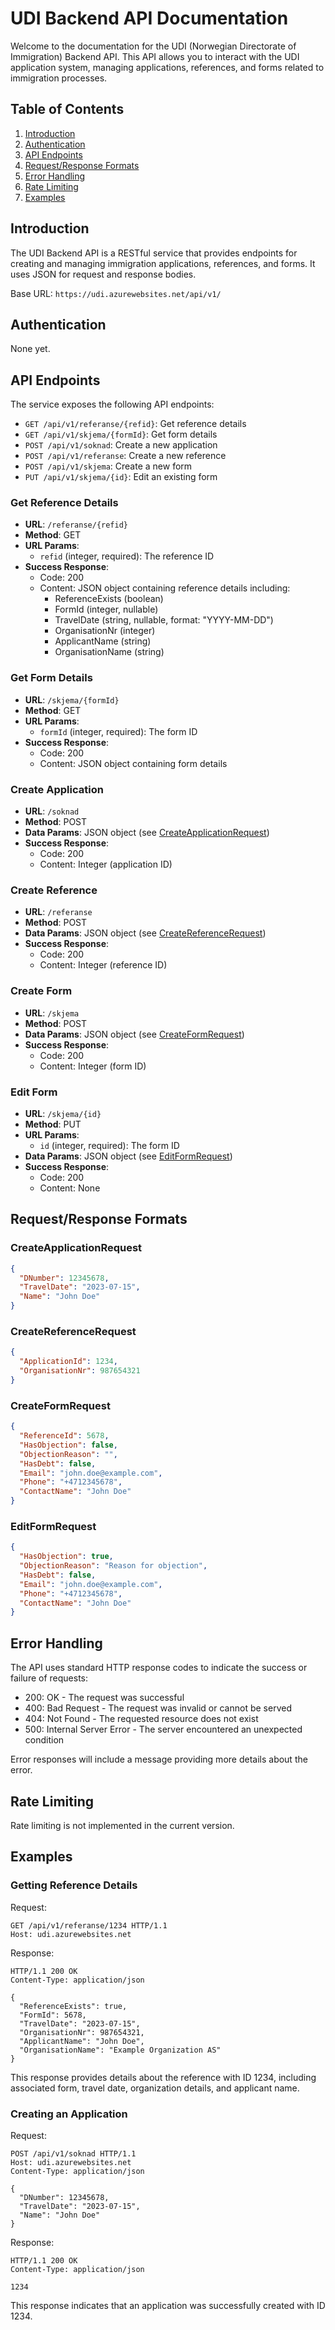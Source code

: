 # UDI Backend API Documentation

Welcome to the documentation for the UDI (Norwegian Directorate of Immigration) Backend API. This API allows you to interact with the UDI application system, managing applications, references, and forms related to immigration processes.

## Table of Contents

1. [Introduction](#introduction)
2. [Authentication](#authentication)
3. [API Endpoints](#api-endpoints)
4. [Request/Response Formats](#request-response-formats)
5. [Error Handling](#error-handling)
6. [Rate Limiting](#rate-limiting)
7. [Examples](#examples)

## Introduction

The UDI Backend API is a RESTful service that provides endpoints for creating and managing immigration applications, references, and forms. It uses JSON for request and response bodies.

Base URL: `https://udi.azurewebsites.net/api/v1/`

## Authentication
None yet.

## API Endpoints

The service exposes the following API endpoints:

- `GET /api/v1/referanse/{refid}`: Get reference details
- `GET /api/v1/skjema/{formId}`: Get form details
- `POST /api/v1/soknad`: Create a new application
- `POST /api/v1/referanse`: Create a new reference
- `POST /api/v1/skjema`: Create a new form
- `PUT /api/v1/skjema/{id}`: Edit an existing form

### Get Reference Details

- **URL**: `/referanse/{refid}`
- **Method**: GET
- **URL Params**: 
  - `refid` (integer, required): The reference ID
- **Success Response**: 
  - Code: 200
  - Content: JSON object containing reference details including:
    - ReferenceExists (boolean)
    - FormId (integer, nullable)
    - TravelDate (string, nullable, format: "YYYY-MM-DD")
    - OrganisationNr (integer)
    - ApplicantName (string)
    - OrganisationName (string)

### Get Form Details

- **URL**: `/skjema/{formId}`
- **Method**: GET
- **URL Params**:
  - `formId` (integer, required): The form ID
- **Success Response**:
  - Code: 200
  - Content: JSON object containing form details

### Create Application

- **URL**: `/soknad`
- **Method**: POST
- **Data Params**: JSON object (see [CreateApplicationRequest](#createapplicationrequest))
- **Success Response**:
  - Code: 200
  - Content: Integer (application ID)

### Create Reference

- **URL**: `/referanse`
- **Method**: POST
- **Data Params**: JSON object (see [CreateReferenceRequest](#createreferencerequest))
- **Success Response**:
  - Code: 200
  - Content: Integer (reference ID)

### Create Form

- **URL**: `/skjema`
- **Method**: POST
- **Data Params**: JSON object (see [CreateFormRequest](#createformrequest))
- **Success Response**:
  - Code: 200
  - Content: Integer (form ID)

### Edit Form

- **URL**: `/skjema/{id}`
- **Method**: PUT
- **URL Params**:
  - `id` (integer, required): The form ID
- **Data Params**: JSON object (see [EditFormRequest](#editformrequest))
- **Success Response**:
  - Code: 200
  - Content: None

## Request/Response Formats

### CreateApplicationRequest

```json
{
  "DNumber": 12345678,
  "TravelDate": "2023-07-15",
  "Name": "John Doe"
}
```

### CreateReferenceRequest

```json
{
  "ApplicationId": 1234,
  "OrganisationNr": 987654321
}
```

### CreateFormRequest

```json
{
  "ReferenceId": 5678,
  "HasObjection": false,
  "ObjectionReason": "",
  "HasDebt": false,
  "Email": "john.doe@example.com",
  "Phone": "+4712345678",
  "ContactName": "John Doe"
}
```

### EditFormRequest

```json
{
  "HasObjection": true,
  "ObjectionReason": "Reason for objection",
  "HasDebt": false,
  "Email": "john.doe@example.com",
  "Phone": "+4712345678",
  "ContactName": "John Doe"
}
```

## Error Handling

The API uses standard HTTP response codes to indicate the success or failure of requests:

- 200: OK - The request was successful
- 400: Bad Request - The request was invalid or cannot be served
- 404: Not Found - The requested resource does not exist
- 500: Internal Server Error - The server encountered an unexpected condition

Error responses will include a message providing more details about the error.

## Rate Limiting

Rate limiting is not implemented in the current version.

## Examples

### Getting Reference Details

Request:
```http
GET /api/v1/referanse/1234 HTTP/1.1
Host: udi.azurewebsites.net
```

Response:
```http
HTTP/1.1 200 OK
Content-Type: application/json

{
  "ReferenceExists": true,
  "FormId": 5678,
  "TravelDate": "2023-07-15",
  "OrganisationNr": 987654321,
  "ApplicantName": "John Doe",
  "OrganisationName": "Example Organization AS"
}
```

This response provides details about the reference with ID 1234, including associated form, travel date, organization details, and applicant name.

### Creating an Application

Request:
```http
POST /api/v1/soknad HTTP/1.1
Host: udi.azurewebsites.net
Content-Type: application/json

{
  "DNumber": 12345678,
  "TravelDate": "2023-07-15",
  "Name": "John Doe"
}
```

Response:
```http
HTTP/1.1 200 OK
Content-Type: application/json

1234
```

This response indicates that an application was successfully created with ID 1234.